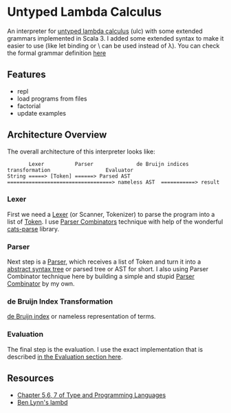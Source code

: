 # Untyped Lambda Calculus

An interpreter for [untyped lambda calculus](https://en.wikipedia.org/wiki/Lambda_calculus) (ulc) with some extended grammars implemented in Scala 3. I added some extended syntax to make it easier to use (like let binding or \ can be used instead of λ). You can check the formal grammar definition [here](./grammar.md)

## Features

- repl
- load programs from files
- factorial
- update examples

## Architecture Overview

The overall architecture of this interpreter looks like:
```
       Lexer          Parser              de Bruijn indices transformation                  Evaluator
String =====> [Token] ======> Parsed AST ==================================> nameless AST  ===========> result
```

### Lexer

First we need a [Lexer](https://en.wikipedia.org/wiki/Lexical_analysis) (or Scanner, Tokenizer) to parse the program into a list of [Token](https://en.wikipedia.org/wiki/Lexical_analysis#Token). I use [Parser Combinators](https://en.wikipedia.org/wiki/Parser_combinator) technique with help of the wonderful [cats-parse](https://github.com/typelevel/cats-parse) library.

### Parser

Next step is a [Parser](https://en.wikipedia.org/wiki/Parsing), which receives a list of Token and turn it into a [abstract syntax tree](https://en.wikipedia.org/wiki/Abstract_syntax_tree) or parsed tree or AST for short. I also using Parser Combinator technique here by building a simple and stupid [Parser Combinator](./Parser.scala) by my own.

### de Bruijn Index Transformation

[de Bruijn index](https://en.wikipedia.org/wiki/De_Bruijn_index) or nameless representation of terms.

### Evaluation

The final step is the evaluation. I use the exact implementation that is described [in the Evaluation section here](https://crypto.stanford.edu/~blynn/lambda/).

## Resources

- [Chapter 5,6, 7 of Type and Programming Languages](https://www.cis.upenn.edu/~bcpierce/tapl/)
- [Ben Lynn's lambd](https://crypto.stanford.edu/~blynn/lambda/)
